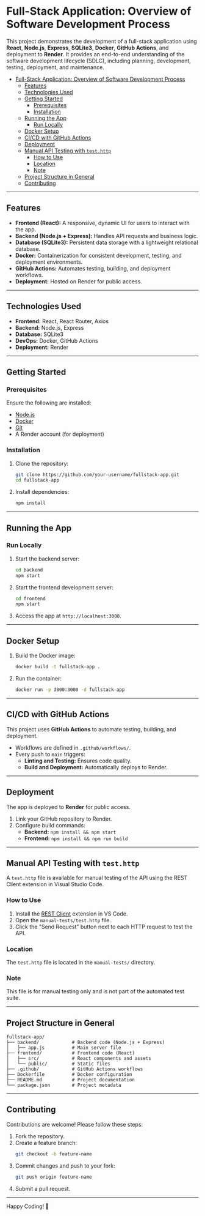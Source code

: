 # Full-Stack Application: Overview of Software Development Process

This project demonstrates the development of a full-stack application using **React**, **Node.js**, **Express**, **SQLite3**, **Docker**, **GitHub Actions**, and deployment to **Render**. It provides an end-to-end understanding of the software development lifecycle (SDLC), including planning, development, testing, deployment, and maintenance.

- [Full-Stack Application: Overview of Software Development Process](#full-stack-application-overview-of-software-development-process)
  - [Features](#features)
  - [Technologies Used](#technologies-used)
  - [Getting Started](#getting-started)
    - [Prerequisites](#prerequisites)
    - [Installation](#installation)
  - [Running the App](#running-the-app)
    - [Run Locally](#run-locally)
  - [Docker Setup](#docker-setup)
  - [CI/CD with GitHub Actions](#cicd-with-github-actions)
  - [Deployment](#deployment)
  - [Manual API Testing with `test.http`](#manual-api-testing-with-testhttp)
    - [How to Use](#how-to-use)
    - [Location](#location)
    - [Note](#note)
  - [Project Structure in General](#project-structure-in-general)
  - [Contributing](#contributing)

---

## Features

- **Frontend (React):** A responsive, dynamic UI for users to interact with the app.
- **Backend (Node.js + Express):** Handles API requests and business logic.
- **Database (SQLite3):** Persistent data storage with a lightweight relational database.
- **Docker:** Containerization for consistent development, testing, and deployment environments.
- **GitHub Actions:** Automates testing, building, and deployment workflows.
- **Deployment:** Hosted on Render for public access.

---

## Technologies Used

- **Frontend:** React, React Router, Axios
- **Backend:** Node.js, Express
- **Database:** SQLite3
- **DevOps:** Docker, GitHub Actions
- **Deployment:** Render

---

## Getting Started

### Prerequisites

Ensure the following are installed:

- [Node.js](https://nodejs.org/)
- [Docker](https://www.docker.com/)
- [Git](https://git-scm.com/)
- A Render account (for deployment)

### Installation

1. Clone the repository:

   ```bash
   git clone https://github.com/your-username/fullstack-app.git
   cd fullstack-app
   ```

2. Install dependencies:
   ```bash
   npm install
   ```

---

## Running the App

### Run Locally

1. Start the backend server:

   ```bash
   cd backend
   npm start
   ```

2. Start the frontend development server:

   ```bash
   cd frontend
   npm start
   ```

3. Access the app at `http://localhost:3000`.

---

## Docker Setup

1. Build the Docker image:

   ```bash
   docker build -t fullstack-app .
   ```

2. Run the container:
   ```bash
   docker run -p 3000:3000 -d fullstack-app
   ```

---

## CI/CD with GitHub Actions

This project uses **GitHub Actions** to automate testing, building, and deployment.

- Workflows are defined in `.github/workflows/`.
- Every push to `main` triggers:
  - **Linting and Testing:** Ensures code quality.
  - **Build and Deployment:** Automatically deploys to Render.

---

## Deployment

The app is deployed to **Render** for public access.

1. Link your GitHub repository to Render.
2. Configure build commands:
   - **Backend:** `npm install && npm start`
   - **Frontend:** `npm install && npm run build`

---

## Manual API Testing with `test.http`

A `test.http` file is available for manual testing of the API using the REST Client extension in Visual Studio Code.

### How to Use

1. Install the [REST Client](https://marketplace.visualstudio.com/items?itemName=humao.rest-client) extension in VS Code.
2. Open the `manual-tests/test.http` file.
3. Click the "Send Request" button next to each HTTP request to test the API.

### Location

The `test.http` file is located in the `manual-tests/` directory.

### Note

This file is for manual testing only and is not part of the automated test suite.

---

## Project Structure in General

```plaintext
fullstack-app/
├── backend/            # Backend code (Node.js + Express)
│   ├── app.js          # Main server file
├── frontend/           # Frontend code (React)
│   ├── src/            # React components and assets
│   └── public/         # Static files
├── .github/            # GitHub Actions workflows
├── Dockerfile          # Docker configuration
├── README.md           # Project documentation
└── package.json        # Project metadata
```

---

## Contributing

Contributions are welcome! Please follow these steps:

1. Fork the repository.
2. Create a feature branch:
   ```bash
   git checkout -b feature-name
   ```
3. Commit changes and push to your fork:
   ```bash
   git push origin feature-name
   ```
4. Submit a pull request.

---

Happy Coding! 🚀
